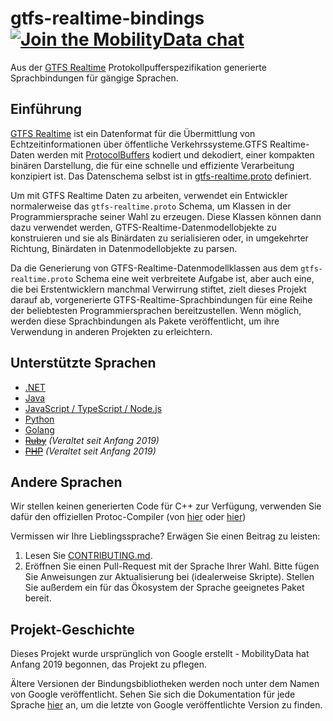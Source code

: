 # gtfs-realtime-bindings [![Join the MobilityData chat](https://img.shields.io/badge/chat-on%20slack-red)](https://bit.ly/mobilitydata-slack)

Aus der [GTFS Realtime](https://github.com/google/transit/tree/master/gtfs-realtime) Protokollpufferspezifikation generierte Sprachbindungen für gängige Sprachen.

## Einführung

[GTFS Realtime](https://github.com/google/transit/tree/master/gtfs-realtime) ist ein Datenformat für die Übermittlung von Echtzeitinformationen über öffentliche Verkehrssysteme.GTFS Realtime-Daten werden mit [ProtocolBuffers](https://developers.google.com/protocol-buffers/) kodiert und dekodiert, einer kompakten binären Darstellung, die für eine schnelle und effiziente Verarbeitung konzipiert ist. Das Datenschema selbst ist in [gtfs-realtime.proto](https://github.com/google/transit/blob/master/gtfs-realtime/proto/gtfs-realtime.proto) definiert.

Um mit GTFS Realtime Daten zu arbeiten, verwendet ein Entwickler normalerweise das `gtfs-realtime.proto` Schema, um Klassen in der Programmiersprache seiner Wahl zu erzeugen. Diese Klassen können dann dazu verwendet werden, GTFS-Realtime-Datenmodellobjekte zu konstruieren und sie als Binärdaten zu serialisieren oder, in umgekehrter Richtung, Binärdaten in Datenmodellobjekte zu parsen.

Da die Generierung von GTFS-Realtime-Datenmodellklassen aus dem `gtfs-realtime.proto` Schema eine weit verbreitete Aufgabe ist, aber auch eine, die bei Erstentwicklern manchmal Verwirrung stiftet, zielt dieses Projekt darauf ab, vorgenerierte GTFS-Realtime-Sprachbindungen für eine Reihe der beliebtesten Programmiersprachen bereitzustellen. Wenn möglich, werden diese Sprachbindungen als Pakete veröffentlicht, um ihre Verwendung in anderen Projekten zu erleichtern.

## Unterstützte Sprachen

* [.NET](dotnet.md)
* [Java](java.md)
* [JavaScript / TypeScript / Node.js](nodejs.md)
* [Python](python.md)
* [Golang](golang.md)
* ~~[Ruby](ruby.md)~~ *(Veraltet seit Anfang 2019)*
* ~~[PHP](php.md)~~ *(Veraltet seit Anfang 2019)*

## Andere Sprachen

Wir stellen keinen generierten Code für C++ zur Verfügung, verwenden Sie dafür den offiziellen Protoc-Compiler (von [hier](https://developers.google.com/protocol-buffers/docs/downloads) oder [hier](https://github.com/google/protobuf))

Vermissen wir Ihre Lieblingssprache? Erwägen Sie einen Beitrag zu leisten:

1. Lesen Sie [CONTRIBUTING.md](https://github.com/MobilityData/gtfs-realtime-bindings/blob/master/CONTRIBUTING.md).
2. Eröffnen Sie einen Pull-Request mit der Sprache Ihrer Wahl. Bitte fügen Sie Anweisungen zur Aktualisierung bei (idealerweise Skripte). Stellen Sie außerdem ein für das Ökosystem der Sprache geeignetes Paket bereit.

## Projekt-Geschichte

Dieses Projekt wurde ursprünglich von Google erstellt - MobilityData hat Anfang 2019 begonnen, das Projekt zu pflegen.

Ältere Versionen der Bindungsbibliotheken werden noch unter dem Namen von Google veröffentlicht. Sehen Sie sich die Dokumentation für jede Sprache [hier](https://github.com/MobilityData/gtfs-realtime-bindings/tree/final-google-version) an, um die letzte von Google veröffentlichte Version zu finden.
